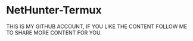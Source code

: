 # NetHunter-Termux

THIS IS MY GITHUB ACCOUNT, IF YOU LIKE THE CONTENT FOLLOW ME TO SHARE MORE CONTENT FOR YOU. 
